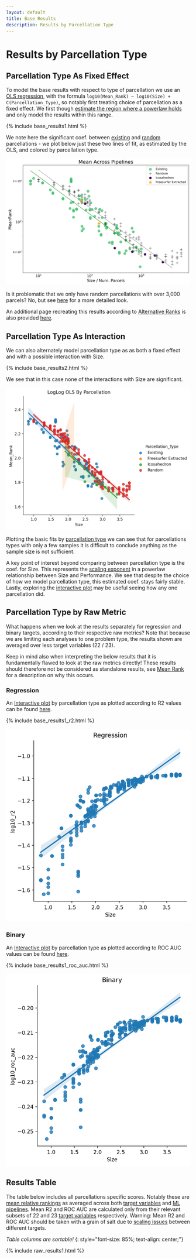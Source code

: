 ```yaml
---
layout: default
title: Base Results
description: Results by Parcellation Type
---
```


# Results by Parcellation Type

## Parcellation Type As Fixed Effect

To model the base results with respect to type of parcellation we use an [OLS regression](./intro_to_results#modelling-results), with
the formula `log10(Mean_Rank) ~ log10(Size) + C(Parcellation_Type)`, so notably first treating choice of parcellation as a fixed effect.
We first though [estimate the region where a powerlaw holds](./estimate_powerlaw.html) and only model the results within this range.

{% include base_results1.html %}

We note here the significant coef. between [existing](./parcellations#existing-parcellations)
and [random](./parcellations#random-parcellations) parcellations - we plot
below just these two lines of fit, as estimated by the OLS, and colored by parcellation type.

![fits](https://raw.githubusercontent.com/sahahn/parc_scaling/master/analyze/Figures/base_results_fit1.png)

Is it problematic that we only have random parcellations with over 3,000 parcels? No, but see [here](./size_differences.html) for a more detailed look.

An additional page recreating this results according to [Alternative Ranks](./results_intro#alternative-ranks)
is also provided [here](./base_results_extra).

## Parcellation Type As Interaction

We can also alternately model parcellation type as as both a fixed effect and with a possible interaction with Size. 

{% include base_results2.html %}

We see that in this case none of the interactions with Size are significant.

![fits](https://raw.githubusercontent.com/sahahn/parc_scaling/master/analyze/Figures/base_results_fit2.png)

Plotting the basic fits by [parcellation type](./parcellations.html) we can see that for parcellations types with only a few samples
it is difficult to conclude anything as the sample size is not sufficient.

A key point of interest beyond comparing between parcellation type is the coef. for Size.
This represents the [scaling exponent](./powerlaw_scaling_exp.html) in a
powerlaw relationship between Size and Performance.
We see that despite the choice of how we model parcellation type, this estimated coef. stays fairly stable.
Lastly, exploring the [interactive plot](./interactive1.html) may be useful seeing how any one parcellation did.

## Parcellation Type by Raw Metric

What happens when we look at the results separately for regression and binary targets, according to their respective raw metrics?
Note that because we are limiting each analyses to one problem type, the results shown are averaged over less target variables (22 / 23).

Keep in mind also when interpreting the below results that it is fundamentally flawed to look at the raw metrics directly! These results should therefore
not be considered as standalone results, see [Mean Rank](./results_intro#mean-rank) for a description on why this occurs.

### Regression

An [Interactive plot](./interactive1_r2.html) by parcellation type as plotted according to R2 values can be found [here](./interactive1_r2.html).

{% include base_results1_r2.html %}

![fits](https://raw.githubusercontent.com/sahahn/parc_scaling/master/analyze/Figures/base_results_fit1_r2.png)

### Binary

An [Interactive plot](./interactive1_roc_auc.html) by parcellation type as plotted according to ROC AUC values can be found [here](./interactive1_roc_auc.html).

{% include base_results1_roc_auc.html %}

![fits](https://raw.githubusercontent.com/sahahn/parc_scaling/master/analyze/Figures/base_results_fit1_roc_auc.png)


## Results Table

The table below includes all parcellations specific scores. Notably these are [mean relative rankings](./results_intro#mean-rank) as
averaged across both [target variables](./variables.html) and [ML pipelines](./ml_pipelines.html).
Mean R2 and ROC AUC are calculated only from their relevant subsets of 22 and 23 [target variables](./variables.html) respectively.
Warning: Mean R2 and ROC AUC should be taken with a grain of salt due to [scaling issues](./scaling_issues.html) between different targets.

*Table columns are sortable!*
{: style="font-size: 85%; text-align: center;"}

{% include raw_results1.html %}


